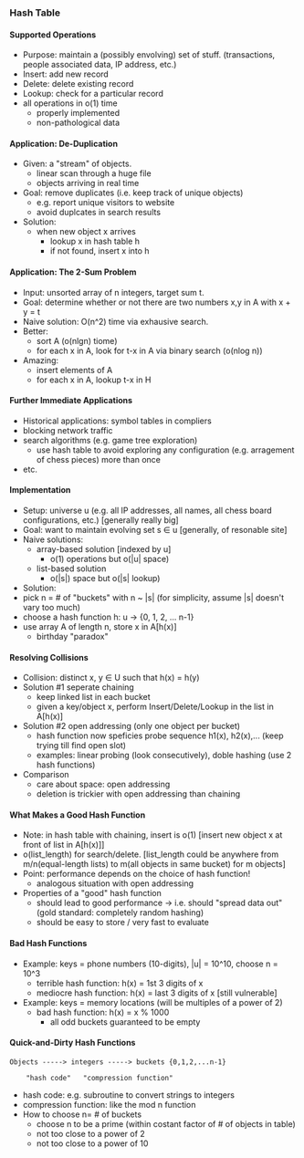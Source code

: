 ### Hash Table
#### Supported Operations
- Purpose: maintain a (possibly envolving) set of stuff. (transactions, people associated data, IP address, etc.)
- Insert: add new record
- Delete: delete existing record
- Lookup: check for a particular record
- all operations in o(1) time
  - properly implemented
  - non-pathological data
#### Application: De-Duplication
- Given: a "stream" of objects.
  - linear scan through a huge file
  - objects arriving in real time
- Goal: remove duplicates (i.e. keep track of unique objects)
  - e.g. report unique visitors to website
  - avoid duplcates in search results
- Solution: 
  - when new object x arrives
    - lookup x in hash table h 
    - if not found, insert x into h
#### Application: The 2-Sum Problem
- Input: unsorted array of n integers, target sum t.
- Goal: determine whether or not there are two numbers x,y in A with x + y = t
- Naive solution: O(n^2) time via exhausive search.
- Better: 
  - sort A (o(nlgn) tiome)
  - for each x in A, look for t-x in A via binary search (o(nlog n))
- Amazing:
  - insert elements of A
  - for each x in A, lookup t-x in H
#### Further Immediate Applications
- Historical applications: symbol tables in compliers
- blocking network traffic
- search algorithms (e.g. game tree exploration)
  - use hash table to avoid exploring any configuration (e.g. arragement of chess pieces) more than once
- etc.
#### Implementation
- Setup: universe u (e.g. all IP addresses, all names, all chess board configurations, etc.) [generally really big]
- Goal: want to maintain evolving set s ∈ u [generally, of resonable site]
- Naive solutions:
  - array-based solution [indexed by u] 
    - o(1) operations but o(|u| space)
  - list-based solution
    - o(|s|) space but o(|s| lookup)
- Solution:
- pick n = # of "buckets" with n ~ |s| (for simplicity, assume |s| doesn't vary too much)
- choose a hash function h: u -> {0, 1, 2, ... n-1}
- use array A of length n, store x in A[h(x)] 
  - birthday "paradox"
#### Resolving Collisions
- Collision: distinct x, y ∈ U such that h(x) = h(y)
- Solution #1 seperate chaining
  - keep linked list in each bucket
  - given a key/object x, perform Insert/Delete/Lookup in the list in A[h(x)]
- Solution #2 open addressing (only one object per bucket)
  - hash function now speficies probe sequence h1(x), h2(x),... (keep trying till find open slot)
  - examples: linear probing (look consecutively), doble hashing (use 2 hash functions)
- Comparison
  - care about space: open addressing
  - deletion is trickier with open addressing than chaining
#### What Makes a Good Hash Function
- Note: in hash table with chaining, insert is o(1) [insert new object x at front of list in A[h(x)]]
- o(list_length) for search/delete. [list_length could be anywhere from m/n(equal-length lists) to m(all objects in same bucket) for m objects]
- Point: performance depends on the choice of hash function!
  - analogous situation with open addressing 
- Properties of a "good" hash function
  - should lead to good performance -> i.e. should "spread data out" (gold standard: completely random hashing)
  - should be easy to store / very fast to evaluate
#### Bad Hash Functions
- Example: keys = phone numbers (10-digits), |u| = 10^10, choose n = 10^3
  - terrible hash function: h(x) = 1st 3 digits of x
  - mediocre hash function: h(x) = last 3 digits of x [still vulnerable]
- Example: keys = memory locations (will be multiples of a power of 2)
  - bad hash function: h(x) = x % 1000
    - all odd buckets guaranteed to be empty
#### Quick-and-Dirty Hash Functions
```
Objects -----> integers -----> buckets {0,1,2,...n-1}

    "hash code"   "compression function"
``` 

- hash code: e.g. subroutine to convert strings to integers
- compression function: like the mod n function
- How to choose n= # of buckets
  - choose n to be a prime (within costant factor of # of objects in table)
  - not too close to a power of 2
  - not too close to a power of 10
